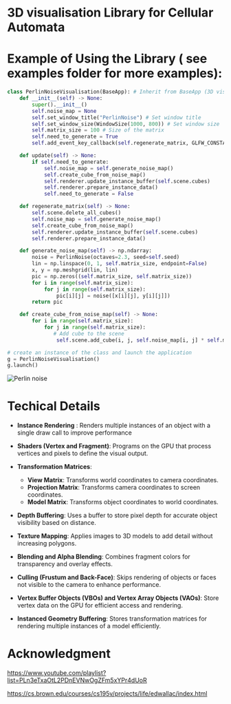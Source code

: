 # 3D visualisation Library for Cellular Automata


# Example of Using the Library ( see examples folder for more examples): 



```py
class PerlinNoiseVisualisation(BaseApp): # Inherit from BaseApp (3D visualisation library)
    def __init__(self) -> None:
        super().__init__()
        self.noise_map = None
        self.set_window_title("PerlinNoise") # Set window title
        self.set_window_size(WindowSize(1000, 800)) # Set window size
        self.matrix_size = 100 # Size of the matrix
        self.need_to_generate = True
        self.add_event_key_callback(self.regenerate_matrix, GLFW_CONSTANTS.GLFW_KEY_R) # Add key callback

    def update(self) -> None:
        if self.need_to_generate:
            self.noise_map = self.generate_noise_map()
            self.create_cube_from_noise_map()
            self.renderer.update_instance_buffer(self.scene.cubes)
            self.renderer.prepare_instance_data()
            self.need_to_generate = False

    def regenerate_matrix(self) -> None:
        self.scene.delete_all_cubes()
        self.noise_map = self.generate_noise_map()
        self.create_cube_from_noise_map()
        self.renderer.update_instance_buffer(self.scene.cubes)
        self.renderer.prepare_instance_data()

    def generate_noise_map(self) -> np.ndarray:
        noise = PerlinNoise(octaves=2.3, seed=self.seed)
        lin = np.linspace(0, 1, self.matrix_size, endpoint=False)
        x, y = np.meshgrid(lin, lin)
        pic = np.zeros((self.matrix_size, self.matrix_size))
        for i in range(self.matrix_size):
            for j in range(self.matrix_size):
                pic[i][j] = noise([x[i][j], y[i][j]])
        return pic

    def create_cube_from_noise_map(self) -> None:
        for i in range(self.matrix_size):
            for j in range(self.matrix_size):
               # Add cube to the scene
                self.scene.add_cube(i, j, self.noise_map[i, j] * self.matrix_size,texture_name="pastel.png")

# create an instance of the class and launch the application
g = PerlinNoiseVisualisation()
g.launch()
```

![Perlin noise](#)



# Techical Details

 * **Instance Rendering** : Renders multiple instances of an object with a single draw call to improve performance
 * **Shaders (Vertex and Fragment)**: Programs on the GPU that process vertices and pixels to define the visual output.
 * **Transformation Matrices**: 
    * **View Matrix**: Transforms world coordinates to camera coordinates.
    * **Projection Matrix**: Transforms camera coordinates to screen coordinates.
    * **Model Matrix**: Transforms object coordinates to world coordinates.
 * **Depth Buffering**: Uses a buffer to store pixel depth for accurate object visibility based on distance.

 * **Texture Mapping**: Applies images to 3D models to add detail without increasing polygons.

 * **Blending and Alpha Blending**: Combines fragment colors for transparency and overlay effects.

 * **Culling (Frustum and Back-Face)**: Skips rendering of objects or faces not visible to the camera to enhance performance.

 * **Vertex Buffer Objects (VBOs) and Vertex Array Objects (VAOs)**: Store vertex data on the GPU for efficient access and rendering.

 * **Instanced Geometry Buffering**: Stores transformation matrices for rendering multiple instances of a model efficiently.

# Acknowledgment


https://www.youtube.com/playlist?list=PLn3eTxaOtL2PDnEVNwOgZFm5xYPr4dUoR

https://cs.brown.edu/courses/cs195v/projects/life/edwallac/index.html